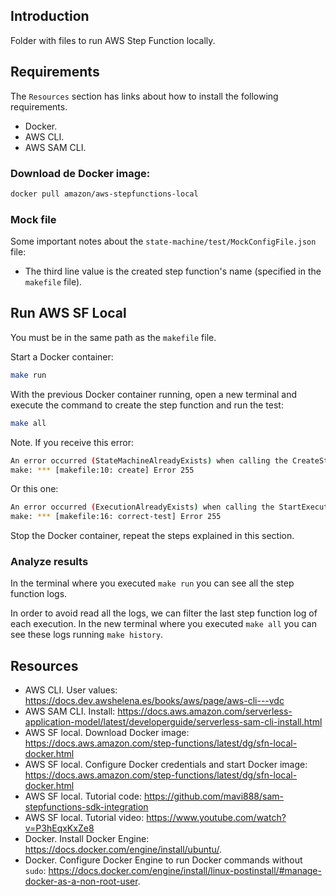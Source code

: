 ## Introduction

Folder with files to run AWS Step Function locally.

## Requirements

The `Resources` section has links about how to install the following requirements.

- Docker.
- AWS CLI.
- AWS SAM CLI.

### Download de Docker image:

```bash
docker pull amazon/aws-stepfunctions-local
```

### Mock file

Some important notes about the `state-machine/test/MockConfigFile.json` file:

- The third line value is the created step function's name (specified in the `makefile` file).


## Run AWS SF Local

You must be in the same path as the `makefile` file.

Start a Docker container:

```bash
make run
```

With the previous Docker container running, open a new terminal and execute the command to create the step function and run the test:

```bash
make all
```

Note. If you receive this error:

```bash
An error occurred (StateMachineAlreadyExists) when calling the CreateStateMachine operation: State Machine Already Exists: 'arn:aws:states:us-east-1:123456789012:stateMachine:LocalTesting'
make: *** [makefile:10: create] Error 255
```

Or this one:

```bash
An error occurred (ExecutionAlreadyExists) when calling the StartExecution operation: Execution Already Exists: 'arn:aws:states:us-east-1:123456789012:execution:LocalTesting:CorrectTest'
make: *** [makefile:16: correct-test] Error 255
```

Stop the Docker container, repeat the steps explained in this section.

### Analyze results

In the terminal where you executed `make run` you can see all the step function logs.

In order to avoid read all the logs, we can filter the last step function log of each execution. In the new terminal where you executed `make all` you can see these logs running `make history`.

## Resources

- AWS CLI. User values: <https://docs.dev.awshelena.es/books/aws/page/aws-cli---vdc>
- AWS SAM CLI. Install: <https://docs.aws.amazon.com/serverless-application-model/latest/developerguide/serverless-sam-cli-install.html>
- AWS SF local. Download Docker image: <https://docs.aws.amazon.com/step-functions/latest/dg/sfn-local-docker.html>
- AWS SF local. Configure Docker credentials and start Docker image: <https://docs.aws.amazon.com/step-functions/latest/dg/sfn-local-docker.html>
- AWS SF local. Tutorial code: <https://github.com/mavi888/sam-stepfunctions-sdk-integration>
- AWS SF local. Tutorial video: <https://www.youtube.com/watch?v=P3hEqxKxZe8>
- Docker. Install Docker Engine: <https://docs.docker.com/engine/install/ubuntu/>.
- Docker. Configure Docker Engine to run Docker commands without `sudo`: <https://docs.docker.com/engine/install/linux-postinstall/#manage-docker-as-a-non-root-user>.